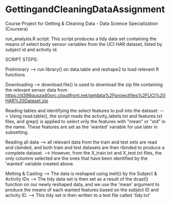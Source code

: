# GettingandCleaningDataAssignment
Course Project for Getting &amp; Cleaning Data - Data Science Specialization (Coursera)

run_analysis.R script:
This script produces a tidy data set containing the means of select body sensor variables from the UCI HAR dataset, listed by subject id and activity id. 


SCRIPT STEPS:

Preliminary --> run library() on data.table and reshape2 to load relevant R functions

Downloading --> download.file() is used to download the zip file containing the relevant sensor data from https://d396qusza40orc.cloudfront.net/getdata%2Fprojectfiles%2FUCI%20HAR%20Dataset.zip

Reading tables and identifying the select features to pull into the dataset: 
--> Using read.table(), the script reads the activity_labels.txt and features.txt files, and grep() is applied to select only the features with "mean" or "std" in the name. These features are set as the 'wanted' variable for use later in subsetting. 

Reading all data
--> all relevant data from the train and test sets are read and cbinded, and both train and test datasets are then rbinded to produce a complete dataset.
--> However, from the X_train.txt and X_test.txt files, the only columns selected are the ones that have been identified by the 'wanted' variable created above. 

Melting & Casting
--> The data is reshaped using melt() by the Subject & Activity IDs
--> The tidy data set is then set as a result of the dcast() function on our newly reshaped data, and we use the 'mean' argument to produce the means of each wanted features based on the subject ID and activity ID. 
--> This tidy set is then written to a text file called 'tidy.txt'
      
